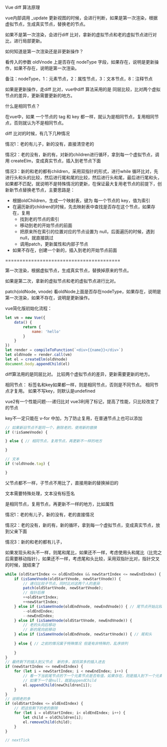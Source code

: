 Vue diff 算法原理

vue内部调用 _update 更新视图的时候，会进行判断，如果是第一次渲染，根据虚拟节点，生成真实节点，替换老的节点。

如果不是第一次渲染，会进行diff 比对，拿新的虚拟节点和老的虚拟节点进行对比，进行局部更新。



如何知道是第一次渲染还是非更新操作？

看传入的参数 oldVnode 上是否存在 nodeType 字段，如果存在，说明是更新操作，如果不存在，说明是第一次渲染。



备注：nodeType，1：元素节点，2：属性节点，3：文本节点，8：注释节点



如果是更新操作，走diff 比对，vue中diff 算法采用的是 同层比较，比对两个虚拟节点的差异，更新需要更新的地方。



什么是相同节点？

在vue中，如果 一个节点的 tag 和 key 都一样，就认为是相同节点，复用相同节点，否则就认为不是相同节点。

diff 比对的时候，有几下几种情况

情况1：老的有儿子，新的没有，直接清空老的

情况2：老的没有，新的有，对新的children进行循环，拿到每一个虚拟节点，调用 createElm，变成真实节点，插入到老节点下面

情况3：新的和老的都有children，采用双指针的形式，进行while 循环比对，先进行头和头的比较，然后进行尾和尾的比较，然后进行头和尾，最后进行尾和头，如果都不匹配，就说明不是特殊情况的更新，在保证最大复用老节点的前提下，创新新节点替换老节点，主要思路是：

- 根据oldChildren，生成一个映射表，键为 每一个节点的 key，值为索引
- 在遍历新的children的时候，先去映射表中查找是否存在这个节点，如果存在，复用
  - 找到老的节点的索引
  - 移动到老的开始节点的前面
  - 把原来所在索引的位置对应的节点设置为 null，后面遍历的时候，遇到null，就直接跳过
  - 调用patch，更新属性和内部子节点
- 如果不存在，创建一个新的，插入到老的开始节点前面

========================================

第一次渲染，根据虚拟节点，生成真实节点，替换掉原来的节点。

如果是第二次，拿新的虚拟节点和老的虚拟节点进行比对。

patch(oldNode, vnode)
看oldNode上面是否存在nodeType，如果存在，说明是第一次渲染，如果不存在，说明是更新操作。

vue简化版初始化流程：
```js
let vm = new Vue({
	data() {
		return {
			name: 'hello'
		}
	}
})
let render = compileToFunction(`<div>{{name}}</div>`)
let oldVnode = render.call(vm)
let el = createElm(oldVnode)
document.body.appendChild(el)

```

diff算法用的是同层比对。
比较两个虚拟节点的差异，更新需要更新的地方。

相同节点：
标签名和key如果都一样，则是相同节点，否则是不同节点。
相同节点才复用。
如果不写key，则默认是undefined

vue2有一个性能问题---递归比对
vue3利用了标记，提高了性能，只比较改变了的节点

key不一定只能在 v-for 中加，为了防止复用，在普通节点上也可以添加

```js
// 如果新旧节点不是同一个，删除老的，使用新的替换
if (!isSameVnode) {

} else { // 相同节点，复用节点，再更新不一样的地方

}

// 文本
if (!oldVnode.tag) {

}
```

父节点都不一样，子节点不用比了，直接用新的替换掉旧的

文本需要特殊处理，文本没有标签名

是相同节点，复用节点，再更新不一样的地方，比如属性

情况1：老的有儿子，新的没有，老的直接情况

情况2：老的没有，新的有，新的循环，拿到每一个虚拟节点，变成真实节点，放到父亲下面

情况3：新的和老的都有儿子，

如果发现头和头不一样，则尾和尾比，如果还不一样，考虑使用头和尾比（比完之后需要移动指针），如果还不一样，考虑尾和头比较，采用双指针比对，指针交叉的时候，就结束了

```js
while (oldStartIndex <= oldEndIndex && newStartIndex <= newEndIndex) {
    if (isSameVnode(oldStartVnode, newStartVnode)) {
        // 递归比较子节点，同时比对这两个人的差异
        patch(oldStartVnode, newStartVnode); 
        // 指针后移
        ++oldStartIndex;
        ++newStartIndex;
    } else if (isSameVnode(oldEndVnode, newEndVnode)) { // 尾节点开始比较
        --oldEndIndex;
        --newEndIndex;
    } else if (isSameVnode(oldStartVnode, newEndVnode)) {
        // 老的头向后移动
        // 新的尾向前移动
    } else if (isSameVnode(oldEndVnode, newStartVnode)) { // 尾和头
        
    } else { // 之前的情况属于特殊情况 但是有非特殊的，乱序排列
        
    }
}
// 最终剩下的插入到父节点  新的多，就将其多的插入进去
if (newStartIndex <= newEndIndex) {
    for (let i = newStartIndex; i < newEndIndex; i++) {
        // 看一下当前尾节点的下一个元素节点是否有值，如果存在，则是插入到下一个元素的前面
        // 如果下一个是null，就是appendChild
        el.appendChild(newChildren[i]);
    }
}
// 说明老的多
if (oldStartIndex <= oldEndIndex) {
    // 把这些剩下的老的删除
    for (let i = oldStartIndex; i< oldEndIndex; i++) {
        let child = oldChildren[i];
        el.removeChild(child);
    }
}
```



```js
// nextTick
```

